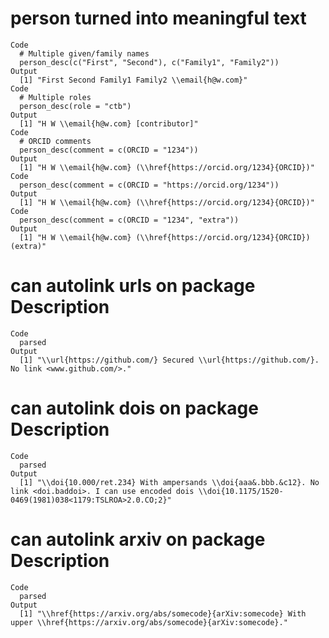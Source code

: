 # person turned into meaningful text

    Code
      # Multiple given/family names
      person_desc(c("First", "Second"), c("Family1", "Family2"))
    Output
      [1] "First Second Family1 Family2 \\email{h@w.com}"
    Code
      # Multiple roles
      person_desc(role = "ctb")
    Output
      [1] "H W \\email{h@w.com} [contributor]"
    Code
      # ORCID comments
      person_desc(comment = c(ORCID = "1234"))
    Output
      [1] "H W \\email{h@w.com} (\\href{https://orcid.org/1234}{ORCID})"
    Code
      person_desc(comment = c(ORCID = "https://orcid.org/1234"))
    Output
      [1] "H W \\email{h@w.com} (\\href{https://orcid.org/1234}{ORCID})"
    Code
      person_desc(comment = c(ORCID = "1234", "extra"))
    Output
      [1] "H W \\email{h@w.com} (\\href{https://orcid.org/1234}{ORCID}) (extra)"

# can autolink urls on package Description

    Code
      parsed
    Output
      [1] "\\url{https://github.com/} Secured \\url{https://github.com/}. No link <www.github.com/>."

# can autolink dois on package Description

    Code
      parsed
    Output
      [1] "\\doi{10.000/ret.234} With ampersands \\doi{aaa&.bbb.&c12}. No link <doi.baddoi>. I can use encoded dois \\doi{10.1175/1520-0469(1981)038<1179:TSLROA>2.0.CO;2}"

# can autolink arxiv on package Description

    Code
      parsed
    Output
      [1] "\\href{https://arxiv.org/abs/somecode}{arXiv:somecode} With upper \\href{https://arxiv.org/abs/somecode}{arXiv:somecode}."

